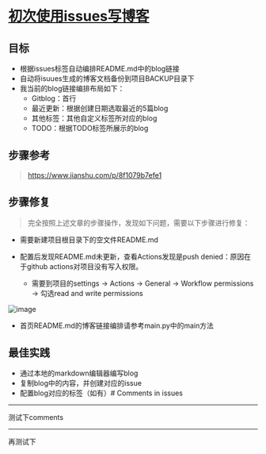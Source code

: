 # [初次使用issues写博客](https://github.com/EasonAssassin/blog_with_issues/issues/1)

## 目标

- 根据issues标签自动编排README.md中的blog链接
- 自动将isuues生成的博客文档备份到项目BACKUP目录下
- 我当前的blog链接编排布局如下：
   - Gitblog：首行
   - 最近更新：根据创建日期选取最近的5篇blog
   - 其他标签：其他自定义标签所对应的blog
   - TODO：根据TODO标签所展示的blog

## 步骤参考

> https://www.jianshu.com/p/8f1079b7efe1

## 步骤修复

> 完全按照上述文章的步骤操作，发现如下问题，需要以下步骤进行修复：


- 需要新建项目根目录下的空文件README.md

- 配置后发现README.md未更新，查看Actions发现是push denied：原因在于github actions对项目没有写入权限。

  - 需要到项目的settings -> Actions -> General -> Workflow permissions -> 勾选read and write permissions

![image](https://user-images.githubusercontent.com/26082007/221498350-f61cbfdb-e919-422e-95e9-6bfb4016a3cd.png)

- 首页README.md的博客链接编排请参考main.py中的main方法

## 最佳实践

- 通过本地的markdown编辑器编写blog
- 复制blog中的内容，并创建对应的issue
- 配置blog对应的标签（如有）# Comments in issues

---

测试下comments

---

再测试下